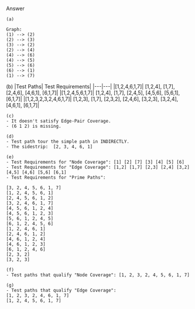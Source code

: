 Answer
```
(a)

Graph:
(1) --> (2)
(2) --> (3)
(3) --> (2)
(2) --> (4)
(4) --> (6)
(4) --> (5)
(5) --> (6)
(6) --> (1)
(1) --> (7)
```


(b)
|Test Paths|    Test Requirements|
|---|---|
|[1,2,4,6,1,7]|	[1,2,4], [1,7], [2,4,6], [4,6,1], [6,1,7]|
|[1,2,4,5,6,1,7]|	[1,2,4], [1,7], [2,4,5], [4,5,6], [5,6,1], [6,1,7]|
|[1,2,3,2,3,2,4,6,1,7]|	[1,2,3], [1,7], [2,3,2], [2,4,6], [3,2,3], [3,2,4], [4,6,1], [6,1,7]|

```
(c)
- It doesn't satisfy Edge-Pair Coverage.
- (6 1 2) is missing.

(d)
- Test path tour the simple path in INDIRECTLY.
- The sidestrip:  [2, 3, 4, 6, 1]

(e)
- Test Requirements for "Node Coverage": [1] [2] [7] [3] [4] [5] [6]
- Test Requirements for "Edge Coverage": [1,2] [1,7] [2,3] [2,4] [3,2] [4,5] [4,6] [5,6] [6,1]
- Test Requirements for "Prime Paths":

[3, 2, 4, 5, 6, 1, 7]
[1, 2, 4, 5, 6, 1]
[2, 4, 5, 6, 1, 2]
[3, 2, 4, 6, 1, 7]
[4, 5, 6, 1, 2, 4]
[4, 5, 6, 1, 2, 3]
[5, 6, 1, 2, 4, 5]
[6, 1, 2, 4, 5, 6]
[1, 2, 4, 6, 1]
[2, 4, 6, 1, 2]
[4, 6, 1, 2, 4]
[4, 6, 1, 2, 3]
[6, 1, 2, 4, 6]
[2, 3, 2]
[3, 2, 3]

(f)
- Test paths that qualify "Node Coverage": [1, 2, 3, 2, 4, 5, 6, 1, 7]

(g)
- Test paths that qualify "Edge Coverage":
[1, 2, 3, 2, 4, 6, 1, 7]
[1, 2, 4, 5, 6, 1, 7]
```